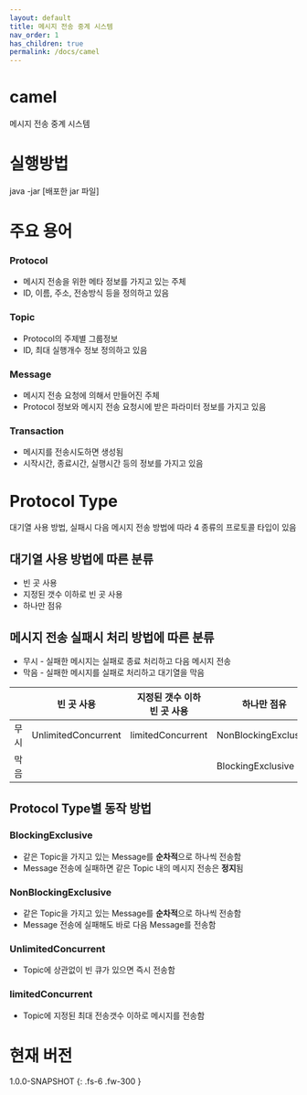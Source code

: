 ```yaml
---
layout: default
title: 메시지 전송 중계 시스템
nav_order: 1
has_children: true
permalink: /docs/camel
---
```

# camel
메시지 전송 중계 시스템


# 실행방법
java -jar [배포한 jar 파일]


# 주요 용어

### Protocol
* 메시지 전송을 위한 메타 정보를 가지고 있는 주체
* ID, 이름, 주소, 전송방식 등을 정의하고 있음

### Topic
* Protocol의 주제별 그룹정보
* ID, 최대 실행개수 정보 정의하고 있음

### Message
* 메시지 전송 요청에 의해서 만들어진 주체
* Protocol 정보와 메시지 전송 요청시에 받은 파라미터 정보를 가지고 있음

### Transaction
* 메시지를 전송시도하면 생성됨
* 시작시간, 종료시간, 실행시간 등의 정보를 가지고 있음

# Protocol Type
대기열 사용 방법, 실패시 다음 메시지 전송 방법에 따라 4 종류의 프로토콜 타입이 있음

## 대기열 사용 방법에 따른 분류
* 빈 곳 사용
* 지정된 갯수 이하로 빈 곳 사용
* 하나만 점유

## 메시지 전송 실패시 처리 방법에 따른 분류
* 무시 - 실패한 메시지는 실패로 종료 처리하고 다음 메시지 전송
* 막음 - 실패한 메시지를 실패로 처리하고 대기열을 막음

|   |빈 곳 사용|지정된 갯수 이하<br>빈 곳 사용|하나만 점유|
|:-:|---|---|---|
|무시|UnlimitedConcurrent|limitedConcurrent|NonBlockingExclusive|
|막음|   |   |BlockingExclusive|

## Protocol Type별 동작 방법

### BlockingExclusive
* 같은 Topic을 가지고 있는 Message를 **순차적**으로 하나씩 전송함
* Message 전송에 실패하면 같은 Topic 내의 메시지 전송은 **정지**됨

### NonBlockingExclusive
* 같은 Topic을 가지고 있는 Message를 **순차적**으로 하나씩 전송함
* Message 전송에 실패해도 바로 다음 Message를 전송함

### UnlimitedConcurrent
* Topic에 상관없이 빈 큐가 있으면 즉시 전송함

### limitedConcurrent
* Topic에 지정된 최대 전송갯수 이하로 메시지를 전송함






# 현재 버전
1.0.0-SNAPSHOT
{: .fs-6 .fw-300 }
